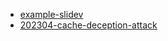 
- [example-slidev](./example-slidev)
- [202304-cache-deception-attack](./202304-cache-deception-attack)

